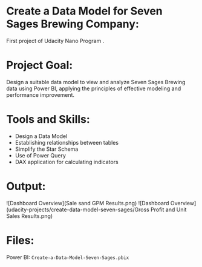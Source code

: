 #  Create a Data Model for Seven Sages Brewing Company:
First project  of  Udacity Nano Program .

# Project Goal:
Design a suitable data model to view and analyze Seven Sages Brewing data using Power BI, applying the principles of effective modeling and performance improvement.

# Tools and Skills:
- Design a Data Model
- Establishing relationships between tables
- Simplify the Star Schema
- Use of Power Query
- DAX application for calculating indicators

# Output:
![Dashboard Overview](Sale sand GPM Results.png)
![Dashboard Overview](udacity-projects/create-data-model-seven-sages/Gross Profit and Unit Sales Results.png)

  
 # Files:
  Power BI: `Create-a-Data-Model-Seven-Sages.pbix`
